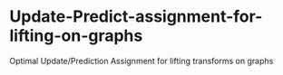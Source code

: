 # Update-Predict-assignment-for-lifting-on-graphs
Optimal Update/Prediction Assignment for lifting transforms on graphs
